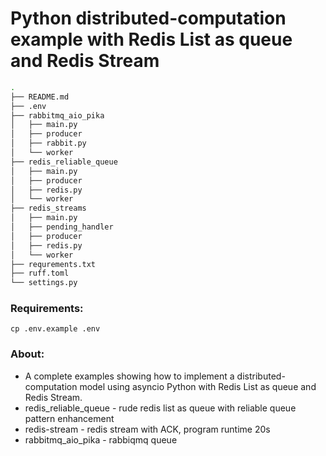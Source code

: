 # Python distributed-computation example with Redis List as queue and Redis Stream

```bash
.
├── README.md
├── .env
├── rabbitmq_aio_pika
│   ├── main.py
│   ├── producer
│   ├── rabbit.py
│   └── worker
├── redis_reliable_queue
│   ├── main.py
│   ├── producer
│   ├── redis.py
│   └── worker
├── redis_streams
│   ├── main.py
│   ├── pending_handler
│   ├── producer
│   ├── redis.py
│   └── worker
├── requrements.txt
├── ruff.toml
└── settings.py
```

### Requirements:
`cp .env.example .env`

### About:
- A complete examples showing how to implement a distributed-computation model using asyncio Python with Redis List as queue and Redis Stream.
- redis_reliable_queue - rude redis list as queue with reliable queue pattern enhancement
- redis-stream  - redis stream with ACK, program runtime 20s
- rabbitmq_aio_pika - rabbiqmq queue